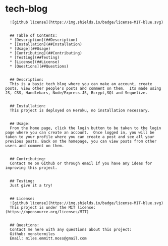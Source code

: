 # tech-blog

      ![github license](https://img.shields.io/badge/license-MIT-blue.svg)


      ## Table of Contents:
      * [Description](##Description) 
      * [Installation](##Installation)
      * [Usage](##Usage)
      * [Contributing](##Contributing)
      * [Testing](##Testing)
      * [License](##License)
      * [Questions](##Questions)


      ## Description:
      This is a basic tech blog where you can make an account, create posts, view other people's posts and comment on them.  Its made using JS, CSS, Handlebars, Node/Express.JS, Bcrypt,SQl and Sequelize.


      ## Installation:
      This project is deployed on Heroku, no installation necessary.

      
      ## Usage:
      From the home page, click the login button to be taken to the login page where you can create an account.  Once logged in, you will be taken to your profile where you can create a post and see all your previous posts. Back on the homepage, you can view posts from other users and comment on them.


      ## Contributing:
      Contact me on Github or through email if you have any ideas for improving this project.

      
      ## Testing:
      Just give it a try!


      ## License:
      ![github license](https://img.shields.io/badge/license-MIT-blue.svg)
      This project is under the MIT license: (https://opensource.org/licenses/MIT)

      
      ## Questions:
      Contact me here with any questions about this project:
      Github: monstermiles
      Email: miles.emmitt.moss@gmail.com

      